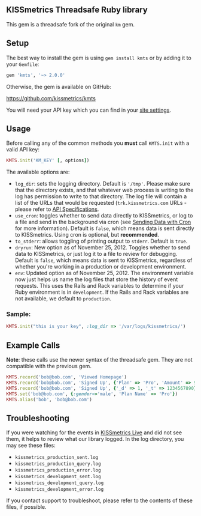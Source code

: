 ## KISSmetrics Threadsafe Ruby library

This gem is a threadsafe fork of the original `km` gem.

## Setup

The best way to install the gem is using `gem install kmts` or by adding it to your `Gemfile`:

```ruby
gem 'kmts', '~> 2.0.0'
```

Otherwise, the gem is available on GitHub:

https://github.com/kissmetrics/kmts

You will need your API key which you can find in your [site settings](http://support.kissmetrics.com/misc/site-settings).

## Usage

Before calling any of the common methods you **must** call `KMTS.init` with a valid API key:

```ruby
KMTS.init('KM_KEY' [, options])
```

The available options are:

* `log_dir`: sets the logging directory. Default is `'/tmp'`. Please make sure that the directory exists, and that whatever web process is writing to the log has permission to write to that directory. The log file will contain a list of the URLs that would be requested (`trk.kissmetrics.com` URLs - please refer to [API Specifications](http://support.kissmetrics.com/apis/specifications.html).
* `use_cron`: toggles whether to send data directly to KISSmetrics, or log to a file and send in the background via cron (see [Sending Data with Cron](http://support.kissmetrics.com/apis/cron) for more information). Default is `false`, which means data is sent directly to KISSmetrics. Using cron is optional, but **recommended**.
* `to_stderr`: allows toggling of printing output to `stderr`. Default is `true`.
* `dryrun`: New option as of November 25, 2012. Toggles whether to send data to KISSmetrics, or just log it to a file to review for debugging. Default is `false`, which means data is sent to KISSmetrics, regardless of whether you're working in a production or development environment.
* `env`: Updated option as of November 25, 2012. The environment variable now just helps us name the log files that store the history of event requests. This uses the Rails and Rack variables to determine if your Ruby environment is in `development`. If the Rails and Rack variables are not available, we default to `production`.

### Sample:

```ruby
KMTS.init("this is your key", :log_dir => '/var/logs/kissmetrics/')
```

## Example Calls

**Note**: these calls use the newer syntax of the threadsafe gem. They are not compatible with the previous gem.

```ruby
KMTS.record('bob@bob.com', 'Viewed Homepage')
KMTS.record('bob@bob.com', 'Signed Up', {'Plan' => 'Pro', 'Amount' => 99.95})
KMTS.record('bob@bob.com', 'Signed Up', {'_d' => 1, '_t' => 1234567890})
KMTS.set('bob@bob.com', {:gender=>'male', 'Plan Name' => 'Pro'})
KMTS.alias('bob', 'bob@bob.com')
```

## Troubleshooting

If you were watching for the events in [KISSmetrics Live](http://support.kissmetrics.com/tools/live) and did not see them, it helps to review what our library logged. In the log directory, you may see these files:

* `kissmetrics_production_sent.log`
* `kissmetrics_production_query.log`
* `kissmetrics_production_error.log`
* `kissmetrics_development_sent.log`
* `kissmetrics_development_query.log`
* `kissmetrics_development_error.log`

If you contact support to troubleshoot, please refer to the contents of these files, if possible.
